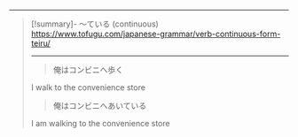 
---
> [!summary]- ～ている (continuous)
> https://www.tofugu.com/japanese-grammar/verb-continuous-form-teiru/
>
> ---
> > 俺はコンビニへ歩く
> 
> I walk to the convenience store
> 
> > 俺はコンビニへあいている
> 
> I am walking to the convenience store
